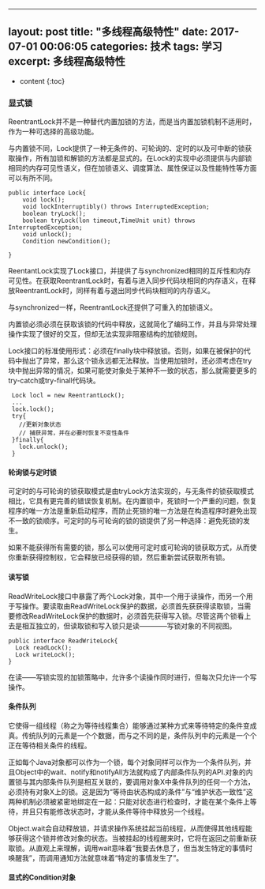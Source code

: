 
---
layout: post
title:  "多线程高级特性"
date:   2017-07-01 00:06:05
categories: 技术
tags: 学习
excerpt: 多线程高级特性
---


* content
{:toc}


### 显式锁

ReentrantLock并不是一种替代内置加锁的方法，而是当内置加锁机制不适用时，作为一种可选择的高级功能。

与内置锁不同，Lock提供了一种无条件的、可轮询的、定时的以及可中断的锁获取操作，所有加锁和解锁的方法都是显式的。在Lock的实现中必须提供与内部锁相同的内存可见性语义，但在加锁语义、调度算法、属性保证以及性能特性等方面可以有所不同。

```
public interface Lock{
    void lock();
    void lockInterruptibly() throws InterruptedException;
    boolean tryLock();
    boolean tryLock(lon timeout,TimeUnit unit) throws InterruptedException;
    void unlock();
    Condition newCondition();
    
}

```
ReentantLock实现了Lock接口，并提供了与synchronized相同的互斥性和内存可见性。在获取ReentrantLock时，有着与进入同步代码块相同的内存语义，在释放ReentrantLock时，同样有着与退出同步代码块相同的内存语义。

与synchronized一样，ReentrantLock还提供了可重入的加锁语义。

内置锁必须必须在获取该锁的代码中释放，这就简化了编码工作，并且与异常处理操作实现了很好的交互，但却无法实现非阻塞结构的加锁规则。

Lock接口的标准使用形式：必须在finally块中释放锁。否则，如果在被保护的代码中抛出了异常，那么这个锁永远都无法释放。当使用加锁时，还必须考虑在try块中抛出异常的情况，如果可能使对象处于某种不一致的状态，那么就需要更多的try-catch或try-finall代码块。

```
 Lock locl = new ReentrantLock();
 ...
 lock.lock();
 try{
   //更新对象状态
   // 捕获异常，并在必要时恢复不变性条件
 }finally{
   lock.unlock();
 }

```

####  轮询锁与定时锁

可定时的与可轮询的锁获取模式是由tryLock方法实现的，与无条件的锁获取模式相比，它具有更完善的错误恢复机制。在内置锁中，死锁时一个严重的问题，恢复程序的唯一方法是重新启动程序，而防止死锁的唯一方法是在构造程序时避免出现不一致的锁顺序。可定时的与可轮询的锁的锁提供了另一种选择：避免死锁的发生。

如果不能获得所有需要的锁，那么可以使用可定时或可轮询的锁获取方式，从而使你重新获得控制权，它会释放已经获得的锁，然后重新尝试获取所有锁。

####  读写锁

ReadWriteLock接口中暴露了两个Lock对象，其中一个用于读操作，而另一个用于写操作。要读取由ReadWriteLock保护的数据，必须首先获获得读取锁，当需要修改ReadWriteLock保护的数据时，必须首先获得写入锁。尽管这两个锁看上去是相互独立的，但读取锁和写入锁只是读————写锁对象的不同视图。

```
public interface ReadWriteLock{
  Lock readLock();
  Lock writeLock();
}

```
在读——写锁实现的加锁策略中，允许多个读操作同时进行，但每次只允许一个写操作。

#### 条件队列

它使得一组线程（称之为等待线程集合）能够通过某种方式来等待特定的条件变成真。传统队列的元素是一个个数据，而与之不同的是，条件队列中的元素是一个个正在等待相关条件的线程。

正如每个Java对象都可以作为一个锁，每个对象同样可以作为一个条件队列，并且Object中的wait、notify和notifyAll方法就构成了内部条件队列的API.对象的内置锁与其内部条件队列是相互关联的，要调用对象X中条件队列的任何一个方法，必须持有对象X上的锁。这是因为“等待由状态构成的条件”与“维护状态一致性”这两种机制必须被紧密地绑定在一起：只能对状态进行检查时，才能在某个条件上等待，并且只有能修改状态时，才能从条件等待中释放另一个线程。

Object.wait会自动释放锁，并请求操作系统挂起当前线程，从而使得其他线程能够获得这个锁并修改对象的状态。当被挂起的线程醒来时，它将在返回之前重新获取锁。从直观上来理解，调用wait意味着“我要去休息了，但当发生特定的事情时唤醒我”，而调用通知方法就意味着“特定的事情发生了”。



#### 显式的Condition对象

